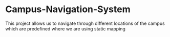 # Campus-Navigation-System
This project allows us to navigate through different locations of the campus which are predefined where we are using static mapping
